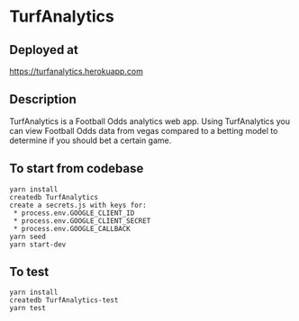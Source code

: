 # TurfAnalytics

## Deployed at

https://turfanalytics.herokuapp.com

## Description

TurfAnalytics is a Football Odds analytics web app. Using TurfAnalytics you can view Football Odds data from vegas compared to a betting model to determine if you should bet a certain game.


## To start from codebase
```
yarn install
createdb TurfAnalytics
create a secrets.js with keys for:
 * process.env.GOOGLE_CLIENT_ID
 * process.env.GOOGLE_CLIENT_SECRET
 * process.env.GOOGLE_CALLBACK
yarn seed
yarn start-dev
```

## To test
```
yarn install
createdb TurfAnalytics-test
yarn test
```
